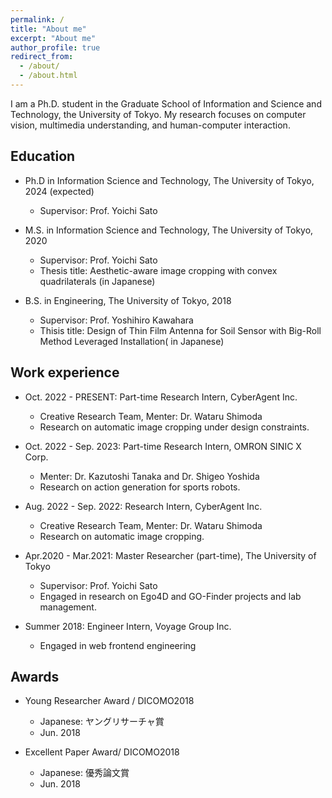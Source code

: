 ```yaml
---
permalink: /
title: "About me"
excerpt: "About me"
author_profile: true
redirect_from: 
  - /about/
  - /about.html
---
```


I am a Ph.D. student in the Graduate School of Information and Science and Technology, the University of Tokyo.  My research focuses on computer vision, multimedia understanding, and human-computer interaction. 

## Education

* Ph.D in Information Science and Technology, The University of Tokyo, 2024 (expected)
  * Supervisor: Prof. Yoichi Sato

* M.S. in Information Science and Technology, The University of Tokyo, 2020
  * Supervisor: Prof. Yoichi Sato
  * Thesis title: Aesthetic-aware image cropping with convex quadrilaterals (in Japanese)

* B.S. in Engineering, The University of Tokyo, 2018
  * Supervisor: Prof. Yoshihiro Kawahara
  * Thisis title: Design of Thin Film Antenna for Soil Sensor with Big-Roll Method Leveraged Installation( in Japanese)

## Work experience

* Oct. 2022 - PRESENT: Part-time Research Intern, CyberAgent Inc. 
  * Creative Research Team, Menter: Dr. Wataru Shimoda
  * Research on automatic image cropping under design constraints.

* Oct. 2022 - Sep. 2023: Part-time Research Intern, OMRON SINIC X Corp.
  * Menter: Dr. Kazutoshi Tanaka and Dr. Shigeo Yoshida
  * Research on action generation for sports robots.

* Aug. 2022 - Sep. 2022: Research Intern, CyberAgent Inc. 
  * Creative Research Team, Menter: Dr. Wataru Shimoda
  * Research on automatic image cropping.
 
* Apr.2020 - Mar.2021: Master Researcher (part-time), The University of Tokyo
  * Supervisor: Prof. Yoichi Sato
  * Engaged in research on Ego4D and GO-Finder projects and lab management.
  
* Summer 2018: Engineer Intern, Voyage Group Inc.
  * Engaged in web frontend engineering
  
## Awards

* Young Researcher Award / DICOMO2018
  * Japanese: ヤングリサーチャ賞 
  * Jun. 2018

* Excellent Paper Award/ DICOMO2018
  * Japanese: 優秀論文賞
  * Jun. 2018

